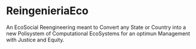 # ReingenieriaEco
An EcoSocial Reengineering meant to Convert any State or Country into a new Polisystem of Computational EcoSystems for an optimun Management with Justice and Equity.
